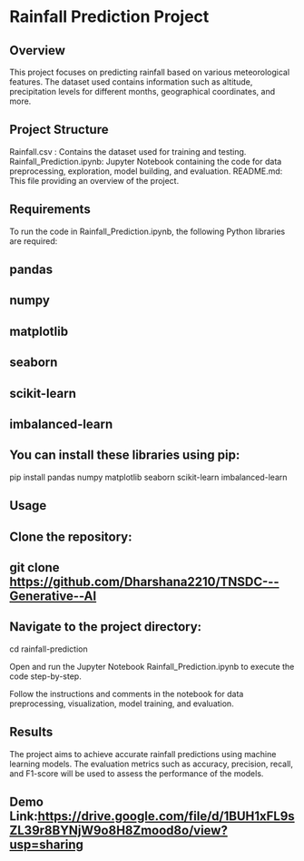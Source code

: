 # Rainfall Prediction Project
## Overview
This project focuses on predicting rainfall based on various meteorological features. The dataset used contains information such as altitude, precipitation levels for different months, geographical coordinates, and more.

## Project Structure
 Rainfall.csv  : Contains the dataset used for training and testing.
 Rainfall_Prediction.ipynb: Jupyter Notebook containing the code for data preprocessing, exploration, model building, and evaluation.
 README.md: This file providing an overview of the project.
## Requirements
To run the code in Rainfall_Prediction.ipynb, the following Python libraries are required:

## pandas  

## numpy

## matplotlib

## seaborn

## scikit-learn

## imbalanced-learn

## You can install these libraries using pip:

pip install pandas numpy matplotlib seaborn scikit-learn imbalanced-learn

## Usage
## Clone the repository:
## git clone https://github.com/Dharshana2210/TNSDC---Generative--AI

## Navigate to the project directory:
cd rainfall-prediction

Open and run the Jupyter Notebook Rainfall_Prediction.ipynb to execute the code step-by-step.

Follow the instructions and comments in the notebook for data preprocessing, visualization, model training, and evaluation.

## Results
The project aims to achieve accurate rainfall predictions using machine learning models. The evaluation metrics such as accuracy, precision, recall, and F1-score will be used to assess the performance of the models.

## Demo Link:https://drive.google.com/file/d/1BUH1xFL9sZL39r8BYNjW9o8H8Zmood8o/view?usp=sharing

